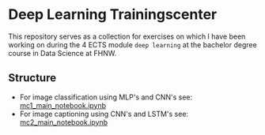 # Deep Learning Trainingscenter

This repository serves as a collection for exercises on which I have been working on during the 4 ECTS module `deep learning` at the bachelor degree course in Data Science at FHNW.

## Structure

- For image classification using MLP's and CNN's see: [mc1_main_notebook.ipynb](mini-challenges/mc1_image_classification/mc1_main_notebook.ipynb)
- For image captioning using CNN's and LSTM's see: [mc2_main_notebook.ipynb](mini-challenges/mc2_image_captioning/mc2_main_notebook.ipynb)
